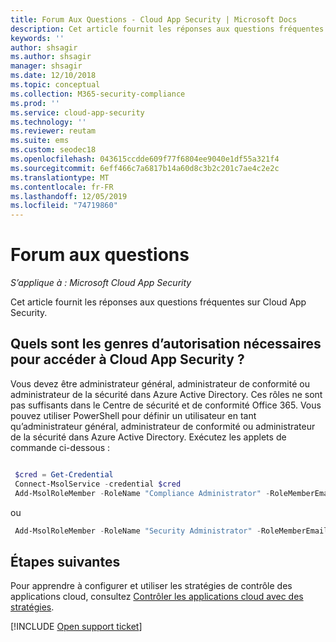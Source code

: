 ```yaml
---
title: Forum Aux Questions - Cloud App Security | Microsoft Docs
description: Cet article fournit les réponses aux questions fréquentes sur Cloud App Security.
keywords: ''
author: shsagir
ms.author: shsagir
manager: shsagir
ms.date: 12/10/2018
ms.topic: conceptual
ms.collection: M365-security-compliance
ms.prod: ''
ms.service: cloud-app-security
ms.technology: ''
ms.reviewer: reutam
ms.suite: ems
ms.custom: seodec18
ms.openlocfilehash: 043615ccdde609f77f6804ee9040e1df55a321f4
ms.sourcegitcommit: 6eff466c7a6817b14a60d8c3b2c201c7ae4c2e2c
ms.translationtype: MT
ms.contentlocale: fr-FR
ms.lasthandoff: 12/05/2019
ms.locfileid: "74719860"
---
```

# <a name="frequently-asked-questions"></a>Forum aux questions

*S’applique à : Microsoft Cloud App Security*

Cet article fournit les réponses aux questions fréquentes sur Cloud App Security.

## <a name="what-kind-of-permissions-do-i-need-to-access-cloud-app-security"></a>Quels sont les genres d’autorisation nécessaires pour accéder à Cloud App Security ?

Vous devez être administrateur général, administrateur de conformité ou administrateur de la sécurité dans Azure Active Directory. Ces rôles ne sont pas suffisants dans le Centre de sécurité et de conformité Office 365. Vous pouvez utiliser PowerShell pour définir un utilisateur en tant qu’administrateur général, administrateur de conformité ou administrateur de la sécurité dans Azure Active Directory. Exécutez les applets de commande ci-dessous :

```powershell

 $cred = Get-Credential
 Connect-MsolService -credential $cred
 Add-MsolRoleMember -RoleName "Compliance Administrator" -RoleMemberEmailAddress "XX@XX.XX"
```

 ou

```powershell
 Add-MsolRoleMember -RoleName "Security Administrator" -RoleMemberEmailAddress “XX@XX.XX”
```

## <a name="next-steps"></a>Étapes suivantes

Pour apprendre à configurer et utiliser les stratégies de contrôle des applications cloud, consultez [Contrôler les applications cloud avec des stratégies](control-cloud-apps-with-policies.md).

[!INCLUDE [Open support ticket](includes/support.md)]
